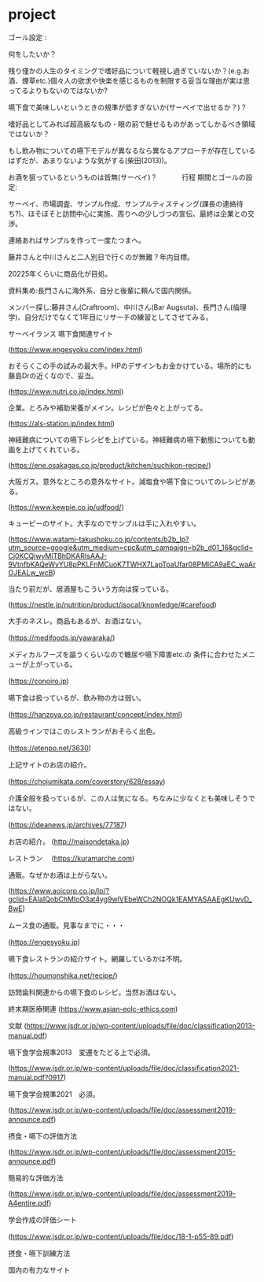 # project
ゴール設定 : 

何をしたいか？

残り僅かの人生のタイミングで嗜好品について軽視し過ぎていないか？(e.g.お酒、煙草etc.)個々人の欲求や快楽を感じるものを制限する妥当な理由が実は思ってるよりもないのではないか?

嚥下食で美味しいというときの規準が低すぎないか(サーベイで出せるか？)？

嗜好品としてみれば超高級なもの・眼の前で魅せるものがあってしかるべき領域ではないか？

もし飲み物についての嚥下モデルが異なるなら異なるアプローチが存在しているはずだが、あまりないような気がする(柴田(2013))。

お酒を狙っているというものは皆無(サーベイ)？　　
　
行程
期間とゴールの設定:

サーベイ、市場調査、サンプル作成、サンプルティスティング(課長の連絡待ち?)、ほそぼそと訪問中心に実施、周りへの少しづつの宣伝、最終は企業との交渉。

連絡あればサンプルを作って一度たつまへ。

藤井さんと中川さんと二人別日で行くのが無難？年内目標。

20225年くらいに商品化が目処。


資料集め:長門さんに海外系、自分と後輩に頼んで国内関係。

メンバー探し:藤井さん(Craftroom)、中川さん(Bar Augsuta)、長門さん(倫理学)、自分だけでなくて1年目にリサーチの練習としてさせてみる。

サーベイランス
嚥下食関連サイト

(https://www.engesyoku.com/index.html)

おそらくこの手の試みの最大手。HPのデザインもお金かけている。場所的にも藤島Drの近くなので、妥当。

(https://www.nutri.co.jp/index.html)

企業。とろみや補助栄養がメイン。レシピが色々と上がってる。

(https://als-station.jp/index.html)

神経難病についての嚥下レシピを上げている。神経難病の嚥下動態についても動画を上げてくれている。

(https://ene.osakagas.co.jp/product/kitchen/suchikon-recipe/) 

大阪ガス。意外なところの意外なサイト。減塩食や嚥下食についてのレシピがある。

(https://www.kewpie.co.jp/udfood/)

キューピーのサイト。大手なのでサンプルは手に入れやすい。

(https://www.watami-takushoku.co.jp/contents/b2b_lp?utm_source=google&utm_medium=cpc&utm_campaign=b2b_d01_16&gclid=Cj0KCQjwyMiTBhDKARIsAAJ-9VtnfbKAQeWvYU8pPKLFnMCuoK7TWHX7LapTpaUfar08PMlCA9aEC_waArOJEALw_wcB)

当たり前だが、居酒屋もこういう方向は探っている。

(https://nestle.jp/nutrition/product/isocal/knowledge/#carefood)

大手のネスレ。商品もあるが、お酒はない。

(https://medifoods.jp/yawaraka/)　

メディカルフーズを謳うくらいなので糖尿や嚥下障害etc.の 条件に合わせたメニューが上がっている。

(https://conoiro.jp)　

嚥下食は扱っているが、飲み物の方は弱い。

(https://hanzoya.co.jp/restaurant/concept/index.html)　

高級ラインではこのレストランがおそらく出色。

(https://etenpo.net/3630)　

上記サイトのお店の紹介。

(https://chojumikata.com/coverstory/628/essay)　

介護全般を扱っているが、この人は気になる。ちなみに少なくとも美味しそうではない。

(https://ideanews.jp/archives/77187)　

お店の紹介。
(http://maisondetaka.jp)　

レストラン　
(https://kuramarche.com)　

通販。なぜかお酒は上がらない。

(https://www.aoicorp.co.jp/lp/?gclid=EAIaIQobChMIoO3at4yg9wIVEbeWCh2NOQk1EAMYASAAEgKUwvD_BwE)　

ムース食の通販。見事なまでに・・・

(https://engesyoku.jp)　

嚥下食レストランの紹介サイト。網羅しているかは不明。

(https://houmonshika.net/recipe/)　

訪問歯科関連からの嚥下食のレシピ。当然お酒はない。

終末期医療関連
(https://www.asian-eolc-ethics.com)　

文献
(https://www.jsdr.or.jp/wp-content/uploads/file/doc/classification2013-manual.pdf)　

嚥下食学会規準2013　変遷をたどる上で必須。

(https://www.jsdr.or.jp/wp-content/uploads/file/doc/classification2021-manual.pdf?0917)　

嚥下食学会規準2021　必須。

(https://www.jsdr.or.jp/wp-content/uploads/file/doc/assessment2019-announce.pdf)　

摂食・嚥下の評価方法

(https://www.jsdr.or.jp/wp-content/uploads/file/doc/assessment2015-announce.pdf)　

簡易的な評価方法

(https://www.jsdr.or.jp/wp-content/uploads/file/doc/assessment2019-A4entire.pdf)　

学会作成の評価シート　

(https://www.jsdr.or.jp/wp-content/uploads/file/doc/18-1-p55-89.pdf)　

摂食・嚥下訓練方法
　

国内の有力なサイト
